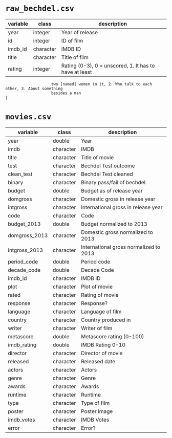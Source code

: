 # `raw_bechdel.csv`

| variable | class     | description                                                            |
|----------|-----------|------------------------------------------------------------------------|
| year     | integer   | Year of release                                                        |
| id       | integer   | ID of film                                                             |
| imdb_id  | character | IMDB ID                                                                |
| title    | character | Title of film                                                          |
| rating   | integer   | Rating (0-3), 0 = unscored, 1. It has to have at least                 
                        two [named] women in it, 2. Who talk to each other, 3. About something  
                        besides a man                                                           |

# `movies.csv`

| variable      | class     | description                            |
|---------------|-----------|----------------------------------------|
| year          | double    | Year                                   |
| imdb          | character | IMDB                                   |
| title         | character | Title of movie                         |
| test          | character | Bechdel Test outcome                   |
| clean_test    | character | Bechdel Test cleaned                   |
| binary        | character | Binary pass/fail of bechdel            |
| budget        | double    | Budget as of release year              |
| domgross      | character | Domestic gross in release year         |
| intgross      | character | International gross in release year    |
| code          | character | Code                                   |
| budget_2013   | double    | Budget normalized to 2013              |
| domgross_2013 | character | Domestic gross normalized to 2013      |
| intgross_2013 | character | International gross normalized to 2013 |
| period_code   | double    | Period code                            |
| decade_code   | double    | Decade Code                            |
| imdb_id       | character | IMDB ID                                |
| plot          | character | Plot of movie                          |
| rated         | character | Rating of movie                        |
| response      | character | Response?                              |
| language      | character | Language of film                       |
| country       | character | Country produced in                    |
| writer        | character | Writer of film                         |
| metascore     | double    | Metascore rating (0-100)               |
| imdb_rating   | double    | IMDB Rating 0-10                       |
| director      | character | Director of movie                      |
| released      | character | Released date                          |
| actors        | character | Actors                                 |
| genre         | character | Genre                                  |
| awards        | character | Awards                                 |
| runtime       | character | Runtime                                |
| type          | character | Type of film                           |
| poster        | character | Poster image                           |
| imdb_votes    | character | IMDB Votes                             |
| error         | character | Error?                                 |
